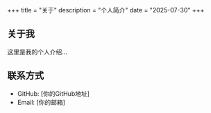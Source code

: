 +++
title = "关于"
description = "个人简介"
date = "2025-07-30"
+++

## 关于我

这里是我的个人介绍...

## 联系方式

- GitHub: [你的GitHub地址]
- Email: [你的邮箱]
